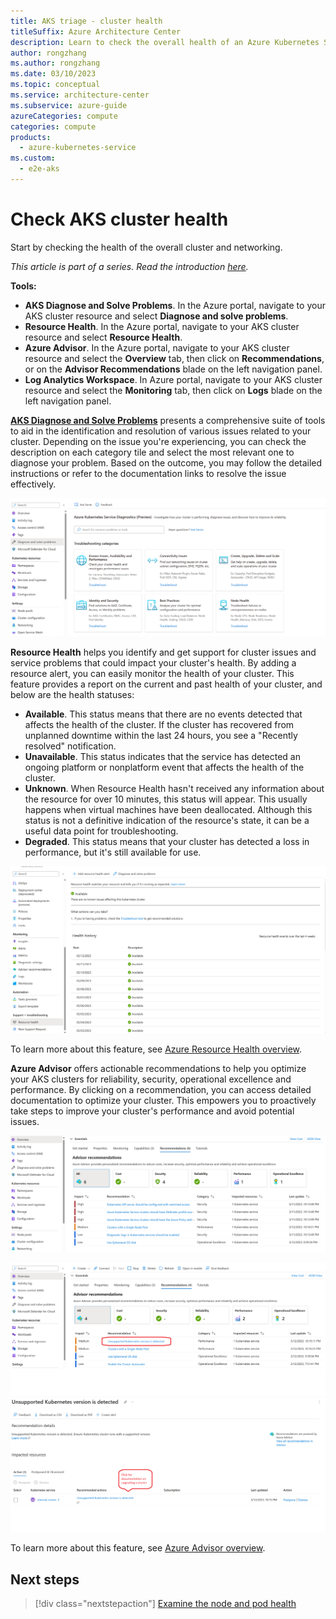 ```yaml
---
title: AKS triage - cluster health
titleSuffix: Azure Architecture Center
description: Learn to check the overall health of an Azure Kubernetes Service (AKS) cluster, as part of a triage step for AKS clusters.
author: rongzhang
ms.author: rongzhang
ms.date: 03/10/2023
ms.topic: conceptual
ms.service: architecture-center
ms.subservice: azure-guide
azureCategories: compute
categories: compute
products:
  - azure-kubernetes-service
ms.custom:
  - e2e-aks
---
```


# Check AKS cluster health

Start by checking the health of the overall cluster and networking.

_This article is part of a series. Read the introduction [here](aks-triage-practices.md)._

**Tools:**

- **AKS Diagnose and Solve Problems**. In the Azure portal, navigate to your AKS cluster resource and select **Diagnose and solve problems**.
- **Resource Health**. In the Azure portal, navigate to your AKS cluster resource and select **Resource Health**.
- **Azure Advisor**. In the Azure portal, navigate to your AKS cluster resource and select the **Overview** tab, then click on **Recommendations**, or on the **Advisor Recommendations** blade on the left navigation panel.
- **Log Analytics Workspace**. In Azure portal, navigate to your AKS cluster resource and select the **Monitoring** tab, then click on **Logs** blade on the left navigation panel. 

**[AKS Diagnose and Solve Problems](/aks/aks-diagnostics)** presents a comprehensive suite of tools to aid in the identification and resolution of various issues related to your cluster. Depending on the issue you're experiencing, you can check the description on each category tile and select the most relevant one to diagnose your problem. Based on the outcome, you may follow the detailed instructions or refer to the documentation links to resolve the issue effectively. 

![screenshot of Diagnose and solve problems homepage.](images/aks-diagnostics.png)


**Resource Health** helps you identify and get support for cluster issues and service problems that could impact your cluster's health. By adding a resource alert, you can easily monitor the health of your cluster. This feature provides a report on the current and past health of your cluster, and below are the health statuses:

- **Available**. This status means that there are no events detected that affects the health of the cluster. If the cluster has recovered from unplanned downtime within the last 24 hours, you see a "Recently resolved" notification.
- **Unavailable**. This status indicates that the service has detected an ongoing platform or nonplatform event that affects the health of the cluster.
- **Unknown**. When Resource Health hasn't received any information about the resource for over 10 minutes, this status will appear. This usually happens when virtual machines have been deallocated. Although this status is not a definitive indication of the resource's state, it can be a useful data point for troubleshooting.
- **Degraded**. This status means that your cluster has detected a loss in performance, but it's still available for use.

![Screenshot of AKS Resource Health overview.](images/aks-resource-health.png)

To learn more about this feature, see [Azure Resource Health overview](/azure/service-health/resource-health-overview).

**Azure Advisor** offers actionable recommendations to help you optimize your AKS clusters for reliability, security, operational excellence and performance. By clicking on a recommendation, you can access detailed documentation to optimize your cluster. This empowers you to proactively take steps to improve your cluster's performance and avoid potential issues.

![Screenshot AKS Advisor overview.](images/aks-advisor.png)

![Screenshot of AKS Advisor Result with actions.](images/aks-advisor-action.png) 
![Screenshot of AKS Advisor Result sample 2.](images/aks-advisor-result.png) 

To learn more about this feature, see [Azure Advisor overview](/azure/advisor/advisor-overview).

## Next steps

> [!div class="nextstepaction"]
> [Examine the node and pod health](aks-triage-node-health.md)
